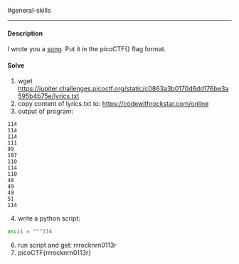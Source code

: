#general-skills
<hr>

#### Description

I wrote you a [song](https://jupiter.challenges.picoctf.org/static/c0863a3b0170d6dd176be3a595b4b75e/lyrics.txt). Put it in the picoCTF{} flag format.

#### Solve
1. wget https://jupiter.challenges.picoctf.org/static/c0863a3b0170d6dd176be3a595b4b75e/lyrics.txt
2. copy content of lyrics.txt to: https://codewithrockstar.com/online
3. output of program: 
```
114
114
114
111
99
107
110
114
110
48
49
49
51
114
```
4. write a python script:
``` python
ascii = """114                                                                                                       114                                                                                                                  114                                                                                                                  111                                                                                                                  99                                                                                                                   107                                                                                                                  110                                                                                                                  114                                                                                                                  110                                                                                                                  48                                                                                                                   49                                                                                                                   49                                                                                                                   51                                                                                                                   114                                                                                                                  """                                                                                                                                                                                                                                       char = ""                                                                                                                                                                                                                                 for a in ascii.split():                                                                                                      char+=chr(int(a))                                                                                                                                                                                                                 print(char)

```
6. run script and get: rrrocknrn0113r 
7. picoCTF{rrrocknrn0113r} 